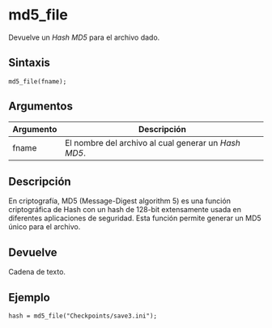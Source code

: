 # md5_file

Devuelve un _Hash MD5_ para el archivo dado.

## Sintaxis

  
```gml  
md5_file(fname);  
```  

## Argumentos

Argumento|Descripción|  
---|---|  
fname|El nombre del archivo al cual generar un _Hash MD5_.|  

## Descripción

En criptografía, MD5 (Message-Digest algorithm 5) es una función criptográfica de Hash con un hash de 128-bit extensamente usada en diferentes aplicaciones de seguridad. Esta función permite generar un MD5 único para el archivo.

## Devuelve

Cadena de texto.

## Ejemplo

  
```gml  
hash = md5_file("Checkpoints/save3.ini");  
```